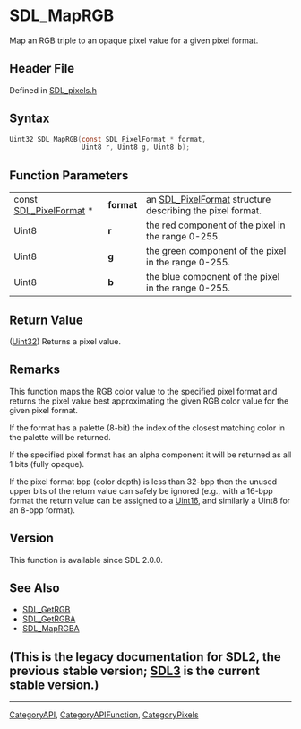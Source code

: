 # SDL_MapRGB

Map an RGB triple to an opaque pixel value for a given pixel format.

## Header File

Defined in [SDL_pixels.h](https://github.com/libsdl-org/SDL/blob/SDL2/include/SDL_pixels.h)

## Syntax

```c
Uint32 SDL_MapRGB(const SDL_PixelFormat * format,
                  Uint8 r, Uint8 g, Uint8 b);
```

## Function Parameters

|                                            |            |                                                                              |
| ------------------------------------------ | ---------- | ---------------------------------------------------------------------------- |
| const [SDL_PixelFormat](SDL_PixelFormat) * | **format** | an [SDL_PixelFormat](SDL_PixelFormat) structure describing the pixel format. |
| Uint8                                      | **r**      | the red component of the pixel in the range 0-255.                           |
| Uint8                                      | **g**      | the green component of the pixel in the range 0-255.                         |
| Uint8                                      | **b**      | the blue component of the pixel in the range 0-255.                          |

## Return Value

([Uint32](Uint32)) Returns a pixel value.

## Remarks

This function maps the RGB color value to the specified pixel format and
returns the pixel value best approximating the given RGB color value for
the given pixel format.

If the format has a palette (8-bit) the index of the closest matching color
in the palette will be returned.

If the specified pixel format has an alpha component it will be returned as
all 1 bits (fully opaque).

If the pixel format bpp (color depth) is less than 32-bpp then the unused
upper bits of the return value can safely be ignored (e.g., with a 16-bpp
format the return value can be assigned to a [Uint16](Uint16), and
similarly a Uint8 for an 8-bpp format).

## Version

This function is available since SDL 2.0.0.

## See Also

- [SDL_GetRGB](SDL_GetRGB)
- [SDL_GetRGBA](SDL_GetRGBA)
- [SDL_MapRGBA](SDL_MapRGBA)


## (This is the legacy documentation for SDL2, the previous stable version; [SDL3](https://wiki.libsdl.org/SDL3/) is the current stable version.)



----
[CategoryAPI](CategoryAPI), [CategoryAPIFunction](CategoryAPIFunction), [CategoryPixels](CategoryPixels)

